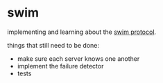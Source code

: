 # swim

implementing and learning about the [swim protocol](https://www.cs.cornell.edu/projects/Quicksilver/public_pdfs/SWIM.pdf).

things that still need to be done:
- make sure each server knows one another
- implement the failure detector
- tests

